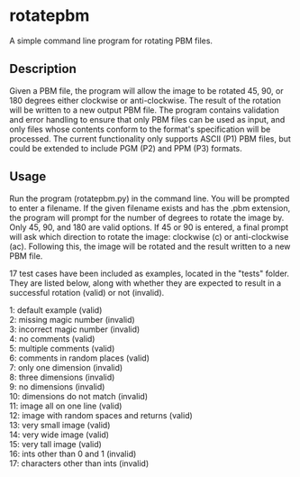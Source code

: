 # rotatepbm

A simple command line program for rotating PBM files.

## Description

Given a PBM file, the program will allow the image to be rotated 45, 90, or 180 degrees either clockwise or anti-clockwise. The result of the rotation will be written to a new output PBM file. The program contains validation and error handling to ensure that only PBM files can be used as input, and only files whose contents conform to the format's specification will be processed. The current functionality only supports ASCII (P1) PBM files, but could be extended to include PGM (P2) and PPM (P3) formats.

## Usage

Run the program (rotatepbm.py) in the command line. You will be prompted to enter a filename. If the given filename exists and has the .pbm extension, the program will prompt for the number of degrees to rotate the image by. Only 45, 90, and 180 are valid options. If 45 or 90 is entered, a final prompt will ask which direction to rotate the image: clockwise (c) or anti-clockwise (ac). Following this, the image will be rotated and the result written to a new PBM file.

17 test cases have been included as examples, located in the "tests" folder. They are listed below, along with whether they are expected to result in a successful rotation (valid) or not (invalid).

1: default example (valid)\
2: missing magic number (invalid)\
3: incorrect magic number (invalid)\
4: no comments (valid)\
5: multiple comments (valid)\
6: comments in random places (valid)\
7: only one dimension (invalid)\
8: three dimensions (invalid)\
9: no dimensions (invalid)\
10: dimensions do not match (invalid)\
11: image all on one line (valid)\
12: image with random spaces and returns (valid)\
13: very small image (valid)\
14: very wide image (valid)\
15: very tall image (valid)\
16: ints other than 0 and 1 (invalid)\
17: characters other than ints (invalid)